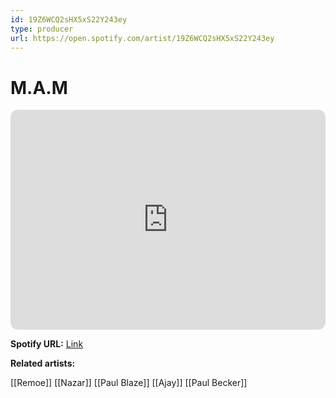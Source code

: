 ```yaml
---
id: 19Z6WCQ2sHX5xS22Y243ey
type: producer
url: https://open.spotify.com/artist/19Z6WCQ2sHX5xS22Y243ey
---
```

# M.A.M

<iframe style="border-radius:12px" src="https://open.spotify.com/embed/artist/19Z6WCQ2sHX5xS22Y243ey" width="100%" height="352" frameBorder="0" allowfullscreen="" allow="autoplay; clipboard-write; encrypted-media; fullscreen; picture-in-picture" loading="lazy"></iframe>

**Spotify URL:** [Link](https://open.spotify.com/artist/19Z6WCQ2sHX5xS22Y243ey)

**Related artists:**

[[Remoe]]
[[Nazar]]
[[Paul Blaze]]
[[Ajay]]
[[Paul Becker]]
